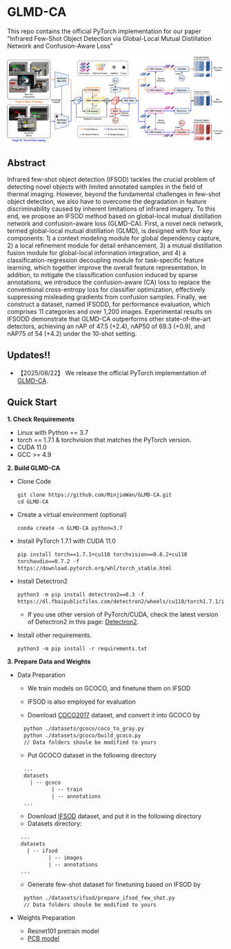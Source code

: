 # GLMD-CA
This repo contains the official PyTorch implementation for our paper "Infrared Few-Shot Object Detection via Global-Local Mutual Distillation Network and Confusion-Aware Loss"

<div align="center"><img src="assets/overview.jpg" width="840"></div>

## Abstract
Infrared few-shot object detection (IFSOD) tackles the crucial problem of detecting novel objects with limited annotated samples in the field of thermal imaging. However, beyond the fundamental challenges in few-shot object detection, we also have to overcome the degradation in feature discriminability caused by inherent limitations of infrared imagery. To this end, we propose an IFSOD method based on global-local mutual distillation network and confusion-aware loss (GLMD-CA). First, a novel neck network, termed global-local mutual distillation (GLMD), is designed with four key components: 1) a context modeling module for global dependency capture, 2) a local refinement module for detail enhancement, 3) a mutual distillation fusion module for global-local information integration, and 4) a classification-regression decoupling module for task-specific feature learning, which together improve the overall feature representation. In addition, to mitigate the classification confusion induced by sparse annotations, we introduce the confusion-aware (CA) loss to replace the conventional cross-entropy loss for classifier optimization, effectively suppressing misleading gradients from confusion samples. Finally, we construct a dataset, named IFSODD, for performance evaluation, which comprises 11 categories and over 1,200 images. Experimental results on IFSODD demonstrate that GLMD-CA outperforms other state-of-the-art detectors, achieving an nAP of 47.5 (+2.4), nAP50 of 69.3 (+0.9), and nAP75 of 54 (+4.2) under the 10-shot setting.

## Updates!!
* 【2025/08/22】 We release the official PyTorch implementation of [GLMD-CA](https://github.com/MinjieWan/GLMD-CA).

## Quick Start
**1. Check Requirements**
* Linux with Python == 3.7
* torch == 1.7.1 & torchvision that matches the PyTorch version.
* CUDA 11.0
* GCC >= 4.9

**2. Build GLMD-CA**
* Clone Code
  ```angular2html
  git clone https://github.com/MinjieWan/GLMD-CA.git
  cd GLMD-CA
  ```

* Create a virtual environment (optional)
  ```angular2html
  conda create -n GLMD-CA python=3.7
  ```
  
* Install PyTorch 1.7.1 with CUDA 11.0
  ```shell
  pip install torch==1.7.1+cu110 torchvision==0.8.2+cu110 torchaudio==0.7.2 -f https://download.pytorch.org/whl/torch_stable.html
  ```

* Install Detectron2
  ```angular2html
  python3 -m pip install detectron2==0.3 -f https://dl.fbaipublicfiles.com/detectron2/wheels/cu110/torch1.7.1/index.html
  ```
    - If you use other version of PyTorch/CUDA, check the latest version of Detectron2 in this page: [Detectron2](https://github.com/facebookresearch/detectron2/releases). 

* Install other requirements. 
  ```angular2html
  python3 -m pip install -r requirements.txt
  ```
  
**3. Prepare Data and Weights**
* Data Preparation
  - We train models on GCOCO, and finetune them on IFSOD
  - IFSOD is also employed for evaluation
    
  - Download [COCO2017](https://cocodataset.org/#download) dataset, and convert it into GCOCO by
  ```angular2html
    python ./datasets/gcoco/coco_to_gray.py
    python ./datasets/gcoco/build_gcoco.py
    // Data folders shoule be modified to yours
  ```
  - Put GCOCO dataset in the following directory
  ```angular2html
    ...
    datasets
      | -- gcoco
             | -- train
             | -- annotations
    ...
  ```
  - Download [IFSOD](https://cocodataset.org/#download) dataset, and put it in the following directory
  - Datasets directory:
   ```angular2html
    ...
    datasets
      | -- ifsod
             | -- images
             | -- annotations
    ...
  ```
  - Generate few-shot dataset for finetuning based on IFSOD by
  ```angular2html
    python ./datasets/ifsod/prepare_ifsod_few_shot.py
    // Data folders shoule be modified to yours
  ```

* Weights Preparation
  - Resnet101 pretrain model
  - [PCB model](https://download.pytorch.org/models/resnet101-5d3b4d8f.pth)
